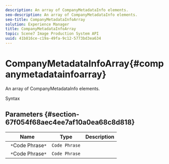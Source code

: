 ```yaml
---
description: An array of CompanyMetadataInfo elements.
seo-description: An array of CompanyMetadataInfo elements.
seo-title: CompanyMetadataInfoArray
solution: Experience Manager
title: CompanyMetadataInfoArray
topic: Scene7 Image Production System API
uuid: 41b816ce-c19a-49fa-9c12-5773bd3ea634
---
```


# CompanyMetadataInfoArray{#companymetadatainfoarray}

An array of CompanyMetadataInfo elements.

 Syntax 

## Parameters {#section-67f054f68aec4ee7af10a0ea68c8d818}

|  Name  | Type  | Description  |
|---|---|---|
|  ` *`Code Phrase`*`  | `Code Phrase`  | |
|  ` *`Code Phrase`*`  | `Code Phrase`  | |

